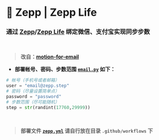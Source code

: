 # 🌈 Zepp | Zepp Life

### **通过 [Zepp](https://app.mi.com/details?id=com.huami.watch.hmwatchmanager)/[Zepp Life](https://app.mi.com/details?id=com.xiaomi.hm.health) 绑定微信、支付宝实现同步步数**

<br>

> **改自：[motion-for-email](https://github.com/matocool/motion-for-email)**

+ **部署帐号、密码、步数范围 [`email.py`](https://github.com/geoi6sam1/GitHub-Actions-Public/blob/zepp/zepp.py) 如下：**

```python
# 帐号（手机号或者邮箱）
user = "email@zepp.step"
# 密码（尽量设置简单点）
password = "password"
# 步数范围（尽可能随机）
step = str(randint(17760,29999))
```

<br>

> **部署文件 [`zepp.yml`](https://github.com/geoi6sam1/GitHub-Actions-Public/blob/zepp/zepp.yml) 请自行放在目录 `.github/workflows` 下**

